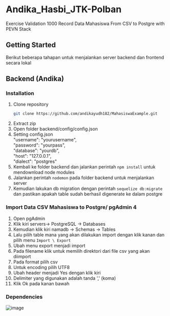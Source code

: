 # Andika_Hasbi_JTK-Polban

Exercise Validation 1000 Record Data Mahasiswa From CSV to Postgre with PEVN Stack 

## Getting Started
Berikut beberapa tahapan untuk menjalankan server backend dan frontend secara lokal

## Backend (Andika)
### Installation


1. Clone repository
   ```sh
   git clone https://github.com/andikayudh182/MahasiswaExample.git
   ```
2. Extract zip
3. Open folder backend/config/config.json
4. Setting config.json <br> 
    "username": "yourusername", <br>
    "password": "yourpass", <br>
    "database": "yourdb", <br> 
    "host": "127.0.0.1", <br>
    "dialect": "postgres"
5. Kembali ke folder backend dan jalankan perintah ``` npm install ``` untuk mendownload node modules
6. Jalankan perintah ``` nodemon ``` pada folder backend untuk menjalankan server
7. Kemudian lakukan db migration dengan perintah ``` sequelize db:migrate ``` dan pastikan apakah table sudah berhasil digenerate ke dalam postgre

### Import Data CSV Mahasiswa to Postgre/ pgAdmin 4
1. Open pgAdmin
2. Klik kiri  servers-> PostgreSQL -> Databases 
3. Kemudian klik kiri namadb -> Schemas -> Tables 
4. Lalu pilih table mana yang akan dilakukan import dengan klik kanan dan pilih menu `Import \ Export`
5. Ubah menu export menjadi import 
6. Pada filename klik untuk memilih direktori dari file csv yang akan diimport
7. Pada format pilih csv
8. Untuk encoding pilih UTF8
9. Ubah header menjadi Yes dengan klik kiri
10. Delimiter yang digunakan adalah tanda ',' (koma)
11. Klik Ok pada kanan bawah

### Dependencies
![image](https://user-images.githubusercontent.com/61397720/178680342-5463a24e-2857-4f6d-9a87-6fcb6a3743aa.png)
